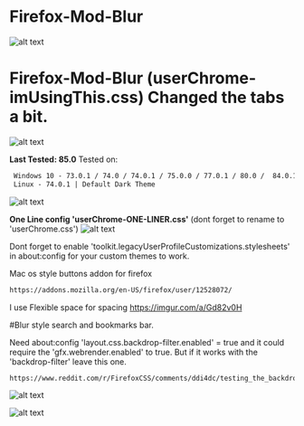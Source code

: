# Firefox-Mod-Blur
![alt text](https://i.imgur.com/Hi1ocvT.png)

# Firefox-Mod-Blur (userChrome-imUsingThis.css) Changed the tabs a bit.
![alt text](https://i.imgur.com/6ZKkYxn.png)

**Last Tested: 85.0**
Tested on:
```html
 Windows 10 - 73.0.1 / 74.0 / 74.0.1 / 75.0.0 / 77.0.1 / 80.0 /  84.0.1 | Default Dark Theme
 Linux - 74.0.1 | Default Dark Theme
```
![alt text](https://i.imgur.com/GklKQ6v.png)

**One Line config 'userChrome-ONE-LINER.css'** (dont forget to rename to 'userChrome.css')
![alt text](https://i.imgur.com/k6Yhsgl.png)


Dont forget to enable 'toolkit.legacyUserProfileCustomizations.stylesheets' in about:config for your custom themes to work.

Mac os style buttons addon for firefox 
```html
https://addons.mozilla.org/en-US/firefox/user/12528072/
```
I use Flexible space for spacing https://imgur.com/a/Gd82v0H 
 
#Blur style search and bookmarks bar.

Need about:config 'layout.css.backdrop-filter.enabled' = true
and it could require the 'gfx.webrender.enabled' to true. But if it works with the 'backdrop-filter' leave this one.
```
https://www.reddit.com/r/FirefoxCSS/comments/ddi4dc/testing_the_backdropfilter_in_the_url_dropdown/
```  
 ![alt text](https://i.imgur.com/bU7ahnk.png)
 
 ![alt text](https://i.imgur.com/OasXFqd.png)
 

